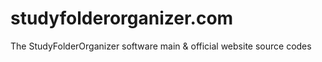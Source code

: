 # studyfolderorganizer.com
The StudyFolderOrganizer software main &amp; official website source codes
